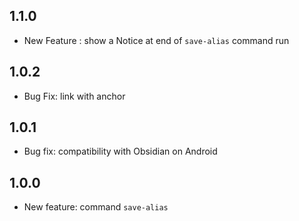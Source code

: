 ## 1.1.0

- New Feature : show a Notice at end of `save-alias` command run

## 1.0.2

- Bug Fix: link with anchor

## 1.0.1

- Bug fix: compatibility with Obsidian on Android

## 1.0.0

- New feature: command `save-alias`

